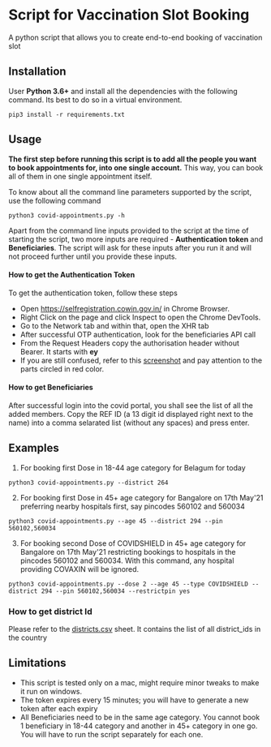 # Script for Vaccination Slot Booking

A python script that allows you to create end-to-end booking of vaccination slot

## Installation

User **Python 3.6+** and install all the dependencies with the following command. Its best to do so in a virtual environment.

```
pip3 install -r requirements.txt
```


## Usage

**The first step before running this script is to add all the people you want to book appointments for, into one single account.** This way, you can book all of them in one single appointment itself.  

To know about all the command line parameters supported by the script, use the following command

```
python3 covid-appointments.py -h
```

Apart from the command line inputs provided to the script at the time of starting the script, two more inputs are required - **Authentication token** and **Beneficiaries**. The script will ask for these inputs after you run it and will not proceed further until you provide these inputs.

#### How to get the Authentication Token

To get the authentication token, follow these steps

- Open https://selfregistration.cowin.gov.in/ in Chrome Browser.
- Right Click on the page and click Inspect to open the Chrome DevTools. 
- Go to the Network tab and within that, open the XHR tab
- After successful OTP authentication, look for the beneficiaries API call
- From the Request Headers copy the authorisation header without Bearer. It starts with **ey**
- If you are still confused, refer to this [screenshot](https://raw.githubusercontent.com/kaddyiitr/covid19-vaccine-booking/master/help-screenshot.png) and pay attention to the parts circled in red color.

#### How to get Beneficiaries

After successful login into the covid portal, you shall see the list of all the added members. Copy the REF ID (a 13 digit id displayed right next to the name) into a comma selarated list (without any spaces) and press enter.


## Examples

1. For booking first Dose in 18-44 age category for Belagum for today
```
python3 covid-appointments.py --district 264
```

2. For booking first Dose in 45+ age category for Bangalore on 17th May'21 preferring nearby hospitals first, say pincodes 560102 and 560034
```
python3 covid-appointments.py --age 45 --district 294 --pin 560102,560034
```

3. For booking second Dose of COVIDSHIELD in 45+ age category for Bangalore on 17th May'21 restricting bookings to hospitals in the pincodes 560102 and 560034. With this command, any hospital providing COVAXIN will be ignored.
```
python3 covid-appointments.py --dose 2 --age 45 --type COVIDSHIELD --district 294 --pin 560102,560034 --restrictpin yes
```
### How to get district Id

Please refer to the [districts.csv](https://github.com/kaddyiitr/covid19-vaccine-booking/blob/master/districts.csv) sheet. It contains the list of all district_ids in the country


## Limitations

- This script is tested only on a mac, might require minor tweaks to make it run on windows.
- The token expires every 15 minutes; you will have to generate a new token after each expiry
- All Beneficiaries need to be in the same age category. You cannot book 1 beneficiary in 18-44 category and another in 45+ category in one go. You will have to run the script separately for each one. 


